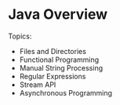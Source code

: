 # Java Overview
Topics:
* Files and Directories
* Functional Programming
* Manual String Processing
* Regular Expressions
* Stream API
* Asynchronous Programming

